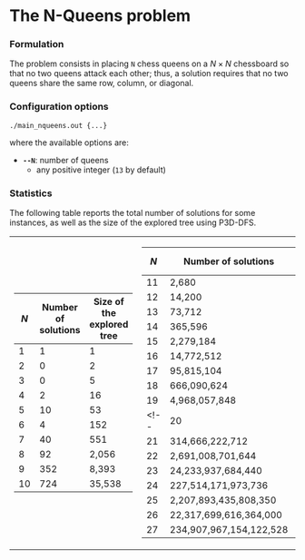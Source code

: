 # The N-Queens problem

### Formulation

The problem consists in placing `N` chess queens on a $N \times N$ chessboard so that no two queens attack each other; thus, a solution requires that no two queens share the same row, column, or diagonal.

### Configuration options

```
./main_nqueens.out {...}
```

where the available options are:
- **`--N`**: number of queens
  - any positive integer (`13` by default)

### Statistics

The following table reports the total number of solutions for some instances, as well as the size of the explored tree using P3D-DFS.

<table><tr><td>

| $N$|  Number of solutions    | Size of the explored tree |
|----|-------------------------|---------------------------|
| 1  | 1 	                     | 1                         |
| 2  | 0 	                     | 2                         |
| 3  | 0 	                     | 5                         |
| 4  | 2                       | 16                        |
| 5  | 10 	                   | 53                        |
| 6  | 4 	                     | 152                       |
| 7  | 40 	                   | 551                       |
| 8  | 92 	                   | 2,056                     |
| 9  | 352 	                   | 8,393                     |
| 10 | 724 	                   | 35,538                    |

</td><td>

| $N$|  Number of solutions    | Size of the explored tree |
|----|-------------------------|---------------------------|
| 11 | 2,680 	                 | 166,925                   |
| 12 | 14,200 	               | 856,188                   |
| 13 | 73,712 	               | 4,674,889                 |
| 14 | 365,596 	               | 27,358,552                |
| 15 | 2,279,184 	             | 171,129,071               |
| 16 | 14,772,512 	           | 1,141,190,302             |
| 17 | 95,815,104 	           | 8,017,021,931             |
| 18 | 666,090,624 	           | 59,365,844,490            |
| 19 | 4,968,057,848 	         | 461,939,618,823           |
<!-- | 20 | 39,029,188,884 	       | ...                       |
| 21 | 314,666,222,712 	       | ...                       |
| 22 | 2,691,008,701,644 	     | ...                       |
| 23 | 24,233,937,684,440 	   | ...                       |
| 24 | 227,514,171,973,736 	   | ...                       |
| 25 | 2,207,893,435,808,350 	 | ...                       |
| 26 | 22,317,699,616,364,000  | ...                       |
| 27 | 234,907,967,154,122,528 | ...                       | -->

</td></tr></table>
